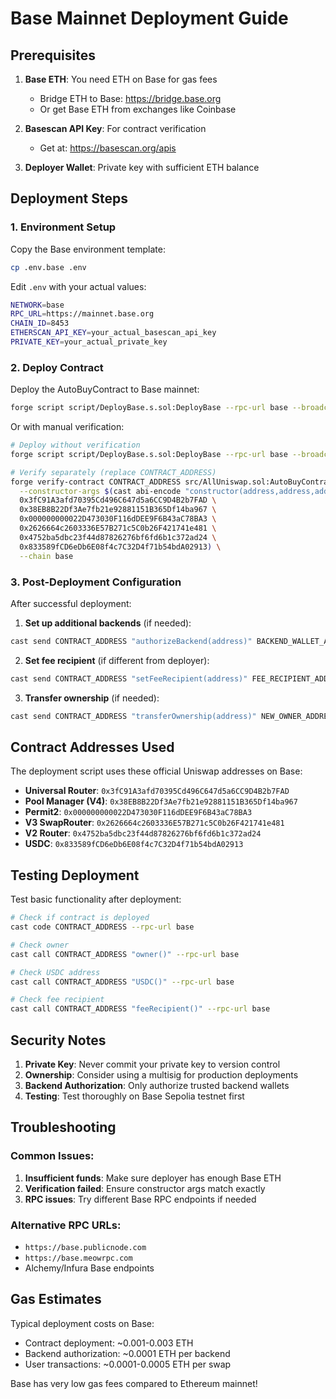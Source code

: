 # Base Mainnet Deployment Guide

## Prerequisites

1. **Base ETH**: You need ETH on Base for gas fees

   - Bridge ETH to Base: https://bridge.base.org
   - Or get Base ETH from exchanges like Coinbase

2. **Basescan API Key**: For contract verification

   - Get at: https://basescan.org/apis

3. **Deployer Wallet**: Private key with sufficient ETH balance

## Deployment Steps

### 1. Environment Setup

Copy the Base environment template:

```bash
cp .env.base .env
```

Edit `.env` with your actual values:

```bash
NETWORK=base
RPC_URL=https://mainnet.base.org
CHAIN_ID=8453
ETHERSCAN_API_KEY=your_actual_basescan_api_key
PRIVATE_KEY=your_actual_private_key
```

### 2. Deploy Contract

Deploy the AutoBuyContract to Base mainnet:

```bash
forge script script/DeployBase.s.sol:DeployBase --rpc-url base --broadcast --verify
```

Or with manual verification:

```bash
# Deploy without verification
forge script script/DeployBase.s.sol:DeployBase --rpc-url base --broadcast

# Verify separately (replace CONTRACT_ADDRESS)
forge verify-contract CONTRACT_ADDRESS src/AllUniswap.sol:AutoBuyContract \
  --constructor-args $(cast abi-encode "constructor(address,address,address,address,address,address)" \
  0x3fC91A3afd70395Cd496C647d5a6CC9D4B2b7FAD \
  0x38EB8B22Df3Ae7fb21e92881151B365Df14ba967 \
  0x000000000022D473030F116dDEE9F6B43aC78BA3 \
  0x2626664c2603336E57B271c5C0b26F421741e481 \
  0x4752ba5dbc23f44d87826276bf6fd6b1c372ad24 \
  0x833589fCD6eDb6E08f4c7C32D4f71b54bdA02913) \
  --chain base
```

### 3. Post-Deployment Configuration

After successful deployment:

1. **Set up additional backends** (if needed):

```bash
cast send CONTRACT_ADDRESS "authorizeBackend(address)" BACKEND_WALLET_ADDRESS --rpc-url base --private-key $PRIVATE_KEY
```

2. **Set fee recipient** (if different from deployer):

```bash
cast send CONTRACT_ADDRESS "setFeeRecipient(address)" FEE_RECIPIENT_ADDRESS --rpc-url base --private-key $PRIVATE_KEY
```

3. **Transfer ownership** (if needed):

```bash
cast send CONTRACT_ADDRESS "transferOwnership(address)" NEW_OWNER_ADDRESS --rpc-url base --private-key $PRIVATE_KEY
```

## Contract Addresses Used

The deployment script uses these official Uniswap addresses on Base:

- **Universal Router**: `0x3fC91A3afd70395Cd496C647d5a6CC9D4B2b7FAD`
- **Pool Manager (V4)**: `0x38EB8B22Df3Ae7fb21e92881151B365Df14ba967`
- **Permit2**: `0x000000000022D473030F116dDEE9F6B43aC78BA3`
- **V3 SwapRouter**: `0x2626664c2603336E57B271c5C0b26F421741e481`
- **V2 Router**: `0x4752ba5dbc23f44d87826276bf6fd6b1c372ad24`
- **USDC**: `0x833589fCD6eDb6E08f4c7C32D4f71b54bdA02913`

## Testing Deployment

Test basic functionality after deployment:

```bash
# Check if contract is deployed
cast code CONTRACT_ADDRESS --rpc-url base

# Check owner
cast call CONTRACT_ADDRESS "owner()" --rpc-url base

# Check USDC address
cast call CONTRACT_ADDRESS "USDC()" --rpc-url base

# Check fee recipient
cast call CONTRACT_ADDRESS "feeRecipient()" --rpc-url base
```

## Security Notes

1. **Private Key**: Never commit your private key to version control
2. **Ownership**: Consider using a multisig for production deployments
3. **Backend Authorization**: Only authorize trusted backend wallets
4. **Testing**: Test thoroughly on Base Sepolia testnet first

## Troubleshooting

### Common Issues:

1. **Insufficient funds**: Make sure deployer has enough Base ETH
2. **Verification failed**: Ensure constructor args match exactly
3. **RPC issues**: Try different Base RPC endpoints if needed

### Alternative RPC URLs:

- `https://base.publicnode.com`
- `https://base.meowrpc.com`
- Alchemy/Infura Base endpoints

## Gas Estimates

Typical deployment costs on Base:

- Contract deployment: ~0.001-0.003 ETH
- Backend authorization: ~0.0001 ETH per backend
- User transactions: ~0.0001-0.0005 ETH per swap

Base has very low gas fees compared to Ethereum mainnet!
